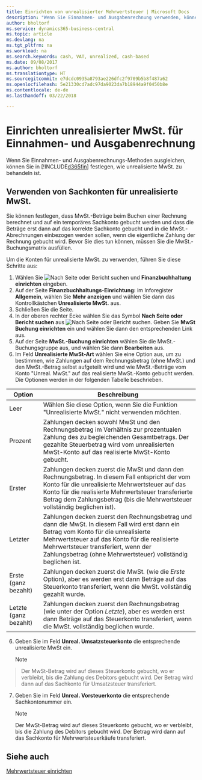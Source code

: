 ```yaml
---
title: Einrichten von unrealisierter Mehrwertsteuer | Microsoft Docs
description: "Wenn Sie Einnahmen- und Ausgabenrechnung verwenden, können Sie angeben, wie Sie unrealisierte MwSt. für Verkäufe und Einkäufe behandeln möchten."
author: bholtorf
ms.service: dynamics365-business-central
ms.topic: article
ms.devlang: na
ms.tgt_pltfrm: na
ms.workload: na
ms.search.keywords: cash, VAT, unrealized, cash-based
ms.date: 09/08/2017
ms.author: bholtorf
ms.translationtype: HT
ms.sourcegitcommit: e7dcdc0935a8793ae226dfc2f9709b5b8f487a62
ms.openlocfilehash: 5e21330cd7adc97da9023da7b18944a9f0450b8e
ms.contentlocale: de-de
ms.lasthandoff: 03/22/2018

---
```


# <a name="set-up-unrealized-vat-for-cash-based-accounting"></a>Einrichten unrealisierter MwSt. für Einnahmen- und Ausgabenrechnung
Wenn Sie Einnahmen- und Ausgabenrechnungs-Methoden ausgleichen, können Sie in [!INCLUDE[d365fin](includes/d365fin_md.md)] festlegen, wie unrealisierte MwSt. zu behandeln ist.

## <a name="to-use-general-ledger-accounts-for-unrealized-vat"></a>Verwenden von Sachkonten für unrealisierte MwSt.
Sie können festlegen, dass MwSt.-Beträge beim Buchen einer Rechnung berechnet und auf ein temporäres Sachkonto gebucht werden und dass die Beträge erst dann auf das korrekte Sachkonto gebucht und in die MwSt.-Abrechnungen einbezogen werden sollen, wenn die eigentliche Zahlung der Rechnung gebucht wird. Bevor Sie dies tun können, müssen Sie die MwSt.-Buchungsmatrix ausfüllen.

Um die Konten für unrealisierte MwSt. zu verwenden, führen Sie diese Schritte aus:
1. Wählen Sie ![Nach Seite oder Bericht suchen](media/ui-search/search_small.png "Nach Seite oder Bericht suchen") und **Finanzbuchhaltung einrichten** eingeben.
2. Auf der Seite **Finanzbuchhaltungs-Einrichtung:** im Inforegister **Allgemein**, wählen Sie **Mehr anzeigen** und wählen Sie dann das Kontrollkästchen **Unrealisierte MwSt.** aus.
3. Schließen Sie die Seite.
4. In der oberen rechter Ecke wählen Sie das Symbol **Nach Seite oder Bericht suchen** aus ![Nach Seite oder Bericht suchen](media/ui-search/search_small.png "Symbol nach Seite oder Bericht suchen"). Geben Sie **MwSt Buchung einrichten** ein und wählen Sie dann den entsprechenden Link aus.
5. Auf der Seite **MwSt.-Buchung einrichten** wählen Sie die MwSt.-Buchungsgruppe aus, und wählen Sie dann **Bearbeiten** aus.
6. Im Feld **Unrealisierte MwSt-Art** wählen Sie eine Option aus, um zu bestimmen, wie Zahlungen auf dem Rechnungsbetrag (ohne MwSt.) und den MwSt.-Betrag selbst aufgeteilt wird und wie MwSt.-Beträge vom Konto "Unreal. MwSt." auf das realisierte MwSt.-Konto gebucht werden. Die Optionen werden in der folgenden Tabelle beschrieben.

| Option | Beschreibung |
| --- | --- |
| Leer | Wählen Sie diese Option, wenn Sie die Funktion "Unrealisierte MwSt." nicht verwenden möchten. |
| Prozent | Zahlungen decken sowohl MwSt und den Rechnungsbetrag im Verhältnis zur prozentualen Zahlung des zu begleichenden Gesamtbetrags. Der gezahlte Steuerbetrag wird vom unrealisierten MwSt-Konto auf das realisierte MwSt-Konto gebucht. |
| Erster | Zahlungen decken zuerst die MwSt und dann den Rechnungsbetrag. In diesem Fall entspricht der vom Konto für die unrealisierte Mehrwertsteuer auf das Konto für die realisierte Mehrwertsteuer transferierte Betrag dem Zahlungsbetrag (bis die Mehrwertsteuer vollständig beglichen ist). |
| Letzter | Zahlungen decken zuerst den Rechnungsbetrag und dann die MwSt. In diesem Fall wird erst dann ein Betrag vom Konto für die unrealisierte Mehrwertsteuer auf das Konto für die realisierte Mehrwertsteuer transferiert, wenn der Zahlungsbetrag (ohne Mehrwertsteuer) vollständig beglichen ist. |
| Erste (ganz bezahlt) | Zahlungen decken zuerst die MwSt. (wie die _Erste_ Option), aber es werden erst dann Beträge auf das Steuerkonto transferiert, wenn die MwSt. vollständig gezahlt wurde. |
| Letzte (ganz bezahlt) | Zahlungen decken zuerst den Rechnungsbetrag (wie unter der Option _Letzte_), aber es werden erst dann Beträge auf das Steuerkonto transferiert, wenn die MwSt. vollständig beglichen wurde. |

6. Geben Sie im Feld **Unreal. Umsatzsteuerkonto** die entsprechende unrealisierte MwSt ein.

    > [!NOTE]  
>   Der MwSt-Betrag wird auf dieses Steuerkonto gebucht, wo er verbleibt, bis die Zahlung des Debitors gebucht wird. Der Betrag wird dann auf das Sachkonto für Umsatzsteuer transferiert.
7. Geben Sie im Feld **Unreal. Vorsteuerkonto** die entsprechende Sachkontonummer ein.

    > [!NOTE]  
    >   Der MwSt-Betrag wird auf dieses Steuerkonto gebucht, wo er verbleibt, bis die Zahlung des Debitors gebucht wird. Der Betrag wird dann auf das Sachkonto für Mehrwertsteuerkäufe transferiert.

## <a name="see-also"></a>Siehe auch
[Mehrwertsteuer einrichten](finance-setup-vat.md)

